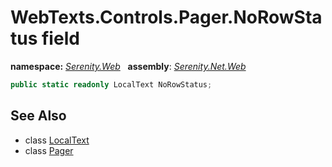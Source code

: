 # WebTexts.Controls.Pager.NoRowStatus field
**namespace:** *[Serenity.Web](../../README.md#serenity.web-namespace)*   **assembly**: *[Serenity.Net.Web](../../README.md)*

```csharp
public static readonly LocalText NoRowStatus;
```

## See Also

* class [LocalText](../Serenity.Net.Core/../../Serenity/LocalText.md)
* class [Pager](../WebTexts.Controls.Pager.md)